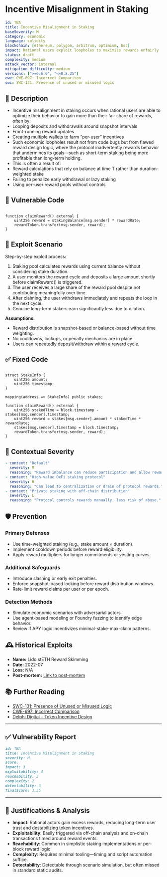 # Incentive Misalignment in Staking

```YAML
id: TBA
title: Incentive Misalignment in Staking
baseSeverity: M
category: economic
language: solidity
blockchain: [ethereum, polygon, arbitrum, optimism, bsc]
impact: Rational users exploit loopholes to maximize rewards unfairly
status: draft
complexity: medium
attack_vector: internal
mitigation_difficulty: medium
versions: [">=0.6.0", "<=0.8.25"]
cwe: CWE-697: Incorrect Comparison
swc: SWC-131: Presence of unused or misused logic
```

## 📝 Description

- Incentive misalignment in staking occurs when rational users are able to optimize their behavior to gain more than their fair share of rewards, often by:
- Looping deposits and withdrawals around snapshot intervals
- Front-running reward updates
- Creating multiple wallets to farm “per-user” incentives
- Such economic loopholes result not from code bugs but from flawed reward design logic, where the protocol inadvertently rewards behavior that undermines its goals—such as short-term staking being more profitable than long-term holding.
- This is often a result of:
- Reward calculations that rely on balance at time T rather than duration-weighted stake
- Failing to penalize early withdrawal or lazy staking
- Using per-user reward pools without controls

## 🚨 Vulnerable Code

```solidity

function claimReward() external {
    uint256 reward = stakingBalance[msg.sender] * rewardRate;
    rewardToken.transfer(msg.sender, reward);
}
```

## 🧪 Exploit Scenario

Step-by-step exploit process:

1. Staking pool calculates rewards using current balance without considering stake duration.
2. A user monitors the reward cycle and deposits a large amount shortly before claimReward() is triggered.
3. The user receives a large share of the reward pool despite not contributing meaningfully over time.
4. After claiming, the user withdraws immediately and repeats the loop in the next cycle.
5. Genuine long-term stakers earn significantly less due to dilution.

**Assumptions:**

- Reward distribution is snapshot-based or balance-based without time weighting.
- No cooldowns, lockups, or penalty mechanics are in place.
- Users can repeatedly deposit/withdraw within a reward cycle.

## ✅ Fixed Code

```solidity

struct StakeInfo {
    uint256 amount;
    uint256 timestamp;
}

mapping(address => StakeInfo) public stakes;

function claimReward() external {
    uint256 stakedTime = block.timestamp - stakes[msg.sender].timestamp;
    uint256 reward = stakes[msg.sender].amount * stakedTime * rewardRate;
    stakes[msg.sender].timestamp = block.timestamp;
    rewardToken.transfer(msg.sender, reward);
}
```
## 🧭 Contextual Severity

```yaml
- context: "Default"
  severity: M
  reasoning: "Reward imbalance can reduce participation and allow reward sniping."
- context: "High-value DeFi staking protocol"
  severity: H
  reasoning: "Can lead to centralization or drain of protocol rewards."
- context: "Private staking with off-chain distribution"
  severity: L
  reasoning: "Protocol controls rewards manually, less risk of abuse."
```

## 🛡️ Prevention

### Primary Defenses

- Use time-weighted staking (e.g., stake amount × duration).
- Implement cooldown periods before reward eligibility.
- Apply reward multipliers for longer commitments or vesting curves.

### Additional Safeguards

- Introduce slashing or early exit penalties.
- Enforce snapshot-based locking before reward distribution windows.
- Rate-limit reward claims per user or per epoch.

### Detection Methods

- Simulate economic scenarios with adversarial actors.
- Use agent-based modeling or Foundry fuzzing to identify edge behavior.
- Review if APY logic incentivizes minimal-stake-max-claim patterns.

## 🕰️ Historical Exploits

- **Name:** Lido stETH Reward Skimming 
- **Date:** 2022-07 
- **Loss:** N/A 
- **Post-mortem:** [Link to post-mortem](https://github.com/lidofinance) 
  
## 📚 Further Reading

- [SWC-131: Presence of Unused or Misused Logic](https://swcregistry.io/docs/SWC-131) 
- [CWE-697: Incorrect Comparison](https://cwe.mitre.org/data/definitions/697.html)   
- [Delphi Digital – Token Incentive Design](https://www.delphidigital.io/) 

---

## ✅ Vulnerability Report

```markdown
id: TBA
title: Incentive Misalignment in Staking
severity: M
score:
impact: 3  
exploitability: 4  
reachability: 5 
complexity: 2   
detectability: 3  
finalScore: 3.55
```

---

## 📄 Justifications & Analysis

- **Impact**: Rational actors gain excess rewards, reducing long-term user trust and destabilizing token incentives.
- **Exploitability**: Easily triggered via off-chain analysis and on-chain transactions timed around reward events.
- **Reachability**: Common in simplistic staking implementations or per-block reward logic.
- **Complexity**: Requires minimal tooling—timing and script automation suffice.
- **Detectability**: Detectable through scenario simulation, but often missed in standard static audits.


